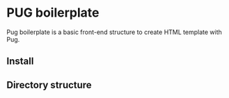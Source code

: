 # PUG boilerplate

Pug boilerplate is a basic front-end structure to create HTML template with Pug.

## Install

## Directory structure
